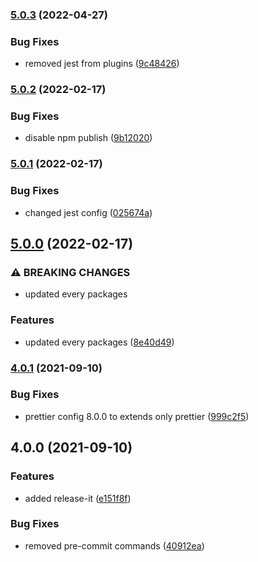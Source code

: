 ### [5.0.3](https://github.com/jordanmonier/eslint-config-jordanmonier/compare/5.0.2...5.0.3) (2022-04-27)


### Bug Fixes

* removed jest from plugins ([9c48426](https://github.com/jordanmonier/eslint-config-jordanmonier/commit/9c484264f34b03de63608982d172672d3c741906))

### [5.0.2](https://github.com/jordanmonier/eslint-config-jordanmonier/compare/5.0.1...5.0.2) (2022-02-17)


### Bug Fixes

* disable npm publish ([9b12020](https://github.com/jordanmonier/eslint-config-jordanmonier/commit/9b120200e189c912bf23efc9b572ea32014e000b))

### [5.0.1](https://github.com/jordanmonier/eslint-config-jordanmonier/compare/5.0.0...5.0.1) (2022-02-17)


### Bug Fixes

* changed jest config ([025674a](https://github.com/jordanmonier/eslint-config-jordanmonier/commit/025674a2a46e42cf5ac4a80fb85405153e6bef4f))

## [5.0.0](https://github.com/jordanmonier/eslint-config-jordanmonier/compare/4.0.1...5.0.0) (2022-02-17)


### ⚠ BREAKING CHANGES

* updated every packages

### Features

* updated every packages ([8e40d49](https://github.com/jordanmonier/eslint-config-jordanmonier/commit/8e40d49db23e6de6f9ab6651e2e24911f6891338))

### [4.0.1](https://github.com/jordanmonier/eslint-config-jordanmonier/compare/4.0.0...4.0.1) (2021-09-10)


### Bug Fixes

* prettier config 8.0.0 to extends only prettier ([999c2f5](https://github.com/jordanmonier/eslint-config-jordanmonier/commit/999c2f56666c5d19fdd9547046c8554d62467a1a))

## 4.0.0 (2021-09-10)


### Features

* added release-it ([e151f8f](https://github.com/jordanmonier/eslint-config-jordanmonier/commit/e151f8fbd1c965c8acedc3dbe54840a1fd2cef9d))


### Bug Fixes

* removed pre-commit commands ([40912ea](https://github.com/jordanmonier/eslint-config-jordanmonier/commit/40912ea7270c04daac80e303d4ea8ba8ec97f35a))

